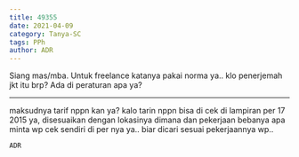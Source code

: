 ```yaml
---
title: 49355
date: 2021-04-09
category: Tanya-SC
tags: PPh
author: ADR
---
```


Siang mas/mba. Untuk freelance katanya pakai norma ya.. klo penerjemah jkt itu brp? Ada di peraturan apa ya?

---

maksudnya tarif nppn kan ya? kalo tarin nppn bisa di cek di lampiran per 17 2015 ya, disesuaikan dengan lokasinya dimana dan pekerjaan bebanya apa minta wp cek sendiri di per nya ya.. biar dicari sesuai pekerjaannya wp..

`ADR`
